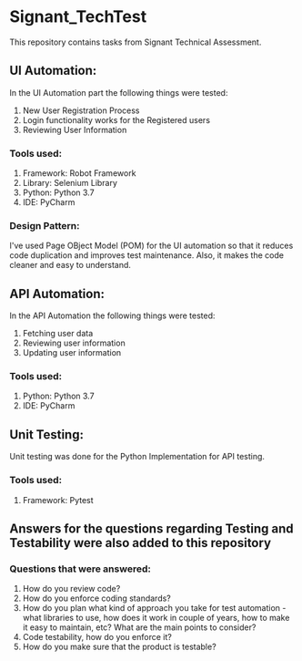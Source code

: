 # Signant_TechTest
This repository contains tasks from Signant Technical Assessment.

##  UI Automation:
In the UI Automation part the following things were tested:
  1. New User Registration Process
  2. Login functionality works for the Registered users
  3. Reviewing User Information

### Tools used:
  1. Framework: Robot Framework
  2. Library:   Selenium Library
  3. Python: Python 3.7
  4. IDE: PyCharm

### Design Pattern:
I've used Page OBject Model (POM) for the UI automation so that it reduces code duplication and improves test maintenance. Also, it makes the code cleaner and easy to understand.

##  API Automation:
In the API Automation the following things were tested:
  1. Fetching user data
  2. Reviewing user information
  3. Updating user information
 
 ###  Tools used:
  1. Python: Python 3.7
  2. IDE: PyCharm

##  Unit Testing:
Unit testing was done for the Python Implementation for API testing. 

 ###  Tools used:
  1. Framework: Pytest

## Answers for the questions regarding Testing and Testability were also added to this repository

### Questions that were answered:
  1. How do you review code? 
  2. How do you enforce coding standards? 
  3. How do you plan what kind of approach you take for test automation - what libraries to use, how does it work in couple of years, how to make it easy to maintain, etc?        What are the main points to consider? 
  4. Code testability, how do you enforce it? 
  5. How do you make sure that the product is testable? 
